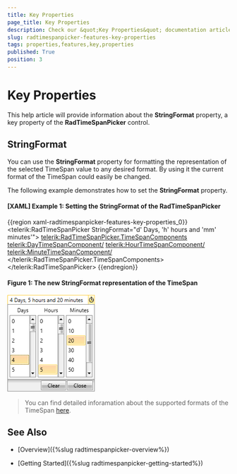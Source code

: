 ```yaml
---
title: Key Properties
page_title: Key Properties
description: Check our &quot;Key Properties&quot; documentation article for the RadTimeSpanPicker {{ site.framework_name }} control.
slug: radtimespanpicker-features-key-properties
tags: properties,features,key,properties
published: True
position: 3
---
```


# Key Properties

This help article will provide information about the __StringFormat__ property, a key property of the __RadTimeSpanPicker__ control.

## StringFormat

You can use the __StringFormat__ property for formatting the representation of the selected TimeSpan value to any desired format. By using it the current format of the TimeSpan could easily be changed.

The following example demonstrates how to set the __StringFormat__ property.

#### __[XAML] Example 1: Setting the StringFormat of the RadTimeSpanPicker__

{{region xaml-radtimespanpicker-features-key-properties_0}}
	<telerik:RadTimeSpanPicker StringFormat="d' Days, 'h' hours and 'mm' minutes'">
	    <telerik:RadTimeSpanPicker.TimeSpanComponents>
	        <telerik:DayTimeSpanComponent/>
	        <telerik:HourTimeSpanComponent/>
	        <telerik:MinuteTimeSpanComponent/>
	    </telerik:RadTimeSpanPicker.TimeSpanComponents>
	</telerik:RadTimeSpanPicker>
{{endregion}}

#### __Figure 1: The new StringFormat representation of the TimeSpan__

![](images/RadTimeSpanPicker_Key_Properties_01.png)

>You can find detailed inforamation about the supported formats of the TimeSpan [here](https://msdn.microsoft.com/en-us/library/ee372287%28v=vs.110%29.aspx).

## See Also

 * [Overview]({%slug radtimespanpicker-overview%})

 * [Getting Started]({%slug radtimespanpicker-getting-started%})
